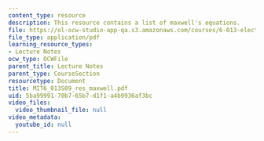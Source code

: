 ```yaml
---
content_type: resource
description: This resource contains a list of maxwell's equations.
file: https://ol-ocw-studio-app-qa.s3.amazonaws.com/courses/6-013-electromagnetics-and-applications-spring-2009/5ba9999170b765b7d1f1a4b9936af3bc_MIT6_013S09_res_maxwell.pdf
file_type: application/pdf
learning_resource_types:
- Lecture Notes
ocw_type: OCWFile
parent_title: Lecture Notes
parent_type: CourseSection
resourcetype: Document
title: MIT6_013S09_res_maxwell.pdf
uid: 5ba99991-70b7-65b7-d1f1-a4b9936af3bc
video_files:
  video_thumbnail_file: null
video_metadata:
  youtube_id: null
---
```

